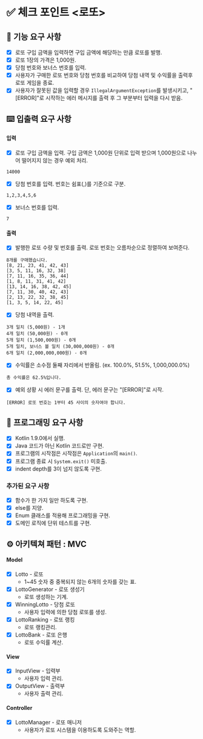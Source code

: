 # ✅ 체크 포인트 <로또>

## 🚀 기능 요구 사항
- [x] 로또 구입 금액을 입력하면 구입 금액에 해당하는 만큼 로또를 발행.
- [x] 로또 1장의 가격은 1,000원.
- [x] 당첨 번호와 보너스 번호를 입력.
- [x] 사용자가 구매한 로또 번호와 당첨 번호를 비교하여 당첨 내역 및 수익률을 출력후 로또 게임을 종료.
- [x] 사용자가 잘못된 값을 입력할 경우 `IllegalArgumentException`를 발생시키고, "[ERROR]"로 시작하는 에러 메시지를 출력 후 그 부분부터 입력을 다시 받음.

## ⌨️ 입출력 요구 사항
#### 입력

- [x] 로또 구입 금액을 입력. 구입 금액은 1,000원 단위로 입력 받으며 1,000원으로 나누어 떨어지지 않는 경우 예외 처리.

```
14000
```

- [x] 당첨 번호를 입력. 번호는 쉼표(,)를 기준으로 구분.

```
1,2,3,4,5,6
```

- [x] 보너스 번호를 입력.

```
7
```

#### 출력

- [x] 발행한 로또 수량 및 번호를 출력. 로또 번호는 오름차순으로 정렬하여 보여준다.

```
8개를 구매했습니다.
[8, 21, 23, 41, 42, 43] 
[3, 5, 11, 16, 32, 38] 
[7, 11, 16, 35, 36, 44] 
[1, 8, 11, 31, 41, 42] 
[13, 14, 16, 38, 42, 45] 
[7, 11, 30, 40, 42, 43] 
[2, 13, 22, 32, 38, 45] 
[1, 3, 5, 14, 22, 45]
```

- [x] 당첨 내역을 출력.

```
3개 일치 (5,000원) - 1개
4개 일치 (50,000원) - 0개
5개 일치 (1,500,000원) - 0개
5개 일치, 보너스 볼 일치 (30,000,000원) - 0개
6개 일치 (2,000,000,000원) - 0개
```

- [x] 수익률은 소수점 둘째 자리에서 반올림. (ex. 100.0%, 51.5%, 1,000,000.0%)

```
총 수익률은 62.5%입니다.
```

- [x] 예외 상황 시 에러 문구를 출력. 단, 에러 문구는 "[ERROR]"로 시작.

```
[ERROR] 로또 번호는 1부터 45 사이의 숫자여야 합니다.
```

## 🎯 프로그래밍 요구 사항
- [x] Kotlin 1.9.0에서 실행.
- [x] Java 코드가 아닌 Kotlin 코드로만 구현.
- [x] 프로그램의 시작점은 시작점은 `Application`의 `main()`.
- [x] 프로그램 종료 시 `System.exit()` 미호출.
- [x] indent depth를 3이 넘지 않도록 구현.

### 추가된 요구 사항
- [x] 함수가 한 가지 일만 하도록 구현.
- [x] else를 지양.
- [x] Enum 클래스를 적용해 프로그래밍을 구현.
- [x] 도메인 로직에 단위 테스트를 구현.

## ⚙️ 아키텍쳐 패턴 : MVC
#### Model
- [x] Lotto - 로또
  - 1~45 숫자 중 중복되지 않는 6개의 숫자를 갖는 표.
- [x] LottoGenerator - 로또 생성기
  - 로또 생성하는 기계.
- [x] WinningLotto - 당첨 로또
  - 사용자 입력에 의한 당첨 로또를 생성.
- [x] LottoRanking - 로또 랭킹
  - 로또 랭킹관리.
- [x] LottoBank - 로또 은행
  - 로또 수익률 계산.

#### View
- [x] InputView - 입력부
  - 사용자 입력 관리.
- [x] OutputView - 출력부
  - 사용자 출력 관리.

#### Controller
- [x] LottoManager - 로또 매니저 
  - 사용자가 로또 시스템을 이용하도록 도와주는 역할.